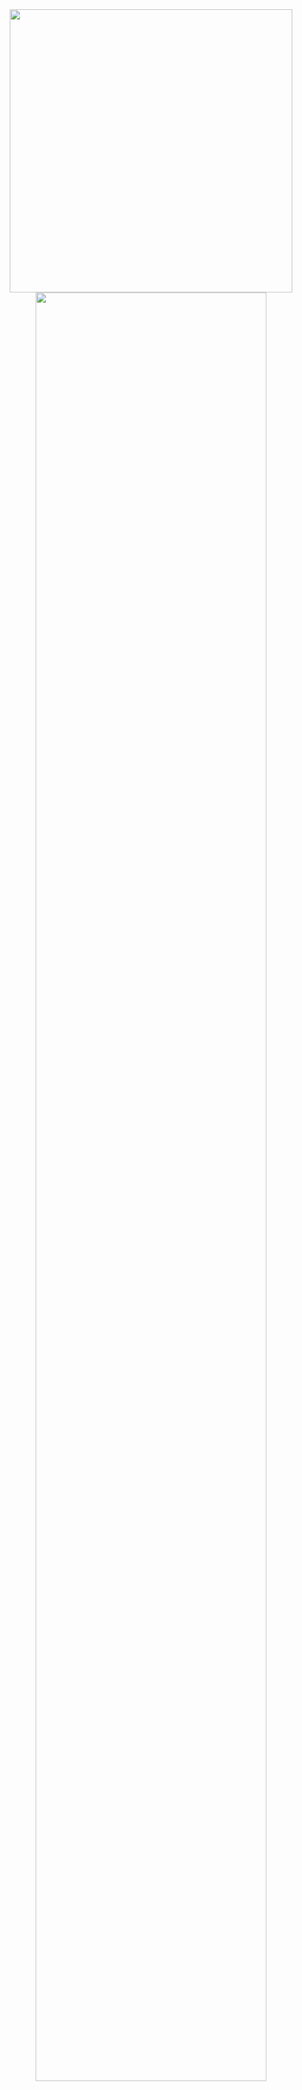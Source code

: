 <div align="center">

  <img src="https://i.imgur.com/VYBxMKp.gif" width="500px" />


  <img src="https://readme-typing-svg.demolab.com?font=Inconsolata&weight=500&size=50&duration=4000&pause=300&color=A7A459&center=true&vCenter=true&multiline=true&repeat=false&random=false&width=1350&height=140&lines=Hello+There!;I'm+Riley%2C+A+Tech+Girl+and+Cybersecurity+Enthusiast+%E2%9C%A9" width="90%" />

  <br><br>

  <pre>
💼 BSc Cybersecurity @ Wentworth Institute of Technology (WIT)
🎓 Minors in Cyber Management & Computer Science

🚀 Break Through Tech Fellow @ MIT
💻 System Administration Intern @ Silvertech, Inc.
  </pre>

  <pre>
🏃‍♂️ Passionate Runner with my Dog
🧘‍♀️ Pilates & Yoga Lover
🥾 Outdoors Wizard 
  </pre>

  <br><br>

  <img src="https://raw.githubusercontent.com/innng/innng/master/assets/kyubey.gif" height="40" />

  <br><br>

  [![](https://img.shields.io/badge/linkedin-0A66C2?style=for-the-badge&logo=linkedin&logoColor=white)](https://www.linkedin.com/in/riley-barka-972028123)
  [![](https://img.shields.io/badge/email-1DA1F2?style=for-the-badge&logo=gmail&logoColor=white)](mailto:barkar@wit.edu)
  

</div>

